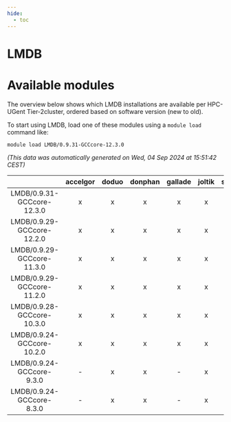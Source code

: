 ```yaml
---
hide:
  - toc
---
```


LMDB
====

# Available modules


The overview below shows which LMDB installations are available per HPC-UGent Tier-2cluster, ordered based on software version (new to old).

To start using LMDB, load one of these modules using a `module load` command like:

```shell
module load LMDB/0.9.31-GCCcore-12.3.0
```

*(This data was automatically generated on Wed, 04 Sep 2024 at 15:51:42 CEST)*  

| |accelgor|doduo|donphan|gallade|joltik|shinx|skitty|
| :---: | :---: | :---: | :---: | :---: | :---: | :---: | :---: |
|LMDB/0.9.31-GCCcore-12.3.0|x|x|x|x|x|x|x|
|LMDB/0.9.29-GCCcore-12.2.0|x|x|x|x|x|-|x|
|LMDB/0.9.29-GCCcore-11.3.0|x|x|x|x|x|-|x|
|LMDB/0.9.29-GCCcore-11.2.0|x|x|x|x|x|-|x|
|LMDB/0.9.28-GCCcore-10.3.0|x|x|x|x|x|-|x|
|LMDB/0.9.24-GCCcore-10.2.0|x|x|x|x|x|-|x|
|LMDB/0.9.24-GCCcore-9.3.0|-|x|x|-|x|-|x|
|LMDB/0.9.24-GCCcore-8.3.0|-|x|x|-|x|-|x|
